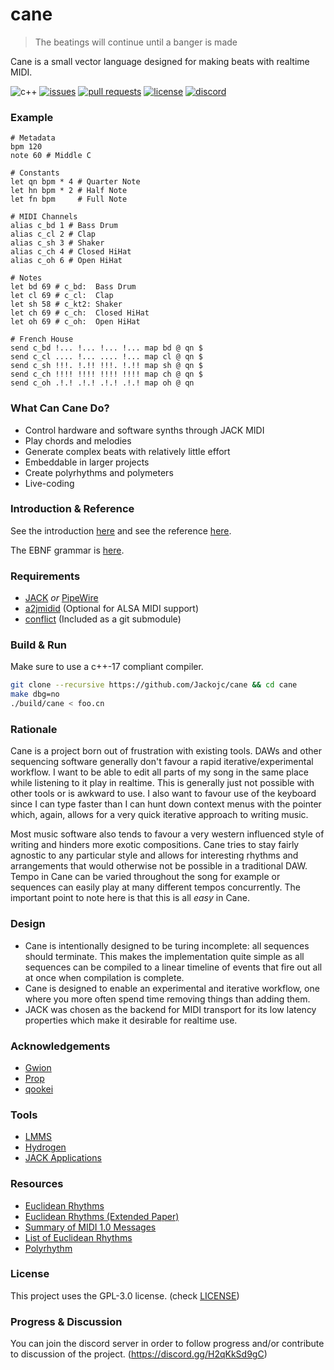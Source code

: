 # cane
> The beatings will continue until a banger is made

Cane is a small vector language designed for making beats with realtime MIDI.

![c++](https://img.shields.io/badge/c%2B%2B-17-blue.svg?style=flat)
[![issues](https://img.shields.io/github/issues/Jackojc/cane.svg?style=flat)](https://github.com/Jackojc/cane/issues)
[![pull requests](https://img.shields.io/github/issues-pr/Jackojc/cane?style=flat)](https://github.com/Jackojc/cane/pulls)
[![license](https://img.shields.io/github/license/Jackojc/cane.svg?style=flat)](./LICENSE)
[![discord](https://img.shields.io/discord/537732103765229590.svg?label=discord&style=flat)](https://discord.gg/Qqguu9SRvU)

### Example
```
# Metadata
bpm 120
note 60 # Middle C

# Constants
let qn bpm * 4 # Quarter Note
let hn bpm * 2 # Half Note
let fn bpm     # Full Note

# MIDI Channels
alias c_bd 1 # Bass Drum
alias c_cl 2 # Clap
alias c_sh 3 # Shaker
alias c_ch 4 # Closed HiHat
alias c_oh 6 # Open HiHat

# Notes
let bd 69 # c_bd:  Bass Drum
let cl 69 # c_cl:  Clap
let sh 58 # c_kt2: Shaker
let ch 69 # c_ch:  Closed HiHat
let oh 69 # c_oh:  Open HiHat

# French House
send c_bd !... !... !... !... map bd @ qn $
send c_cl .... !... .... !... map cl @ qn $
send c_sh !!!. !.!! !!!. !.!! map sh @ qn $
send c_ch !!!! !!!! !!!! !!!! map ch @ qn $
send c_oh .!.! .!.! .!.! .!.! map oh @ qn
```

### What Can Cane Do?
- Control hardware and software synths through JACK MIDI
- Play chords and melodies
- Generate complex beats with relatively little effort
- Embeddable in larger projects
- Create polyrhythms and polymeters
- Live-coding

### Introduction & Reference
See the introduction [here](doc/intro.md)
and see the reference [here](doc/ref.md).

The EBNF grammar is [here](doc/syntax.ebnf).

### Requirements
- [JACK](https://jackaudio.org/) _or_ [PipeWire](https://pipewire.org/)
- [a2jmidid](https://github.com/jackaudio/a2jmidid) (Optional for ALSA MIDI support)
- [conflict](https://github.com/qookei/conflict) (Included as a git submodule)

### Build & Run
Make sure to use a c++-17 compliant compiler.
```sh
git clone --recursive https://github.com/Jackojc/cane && cd cane
make dbg=no
./build/cane < foo.cn
```

### Rationale
Cane is a project born out of frustration with existing tools. DAWs and other
sequencing software generally don't favour a rapid iterative/experimental workflow.
I want to be able to edit all parts of my song in the same place while listening
to it play in realtime. This is generally just not possible with other tools or is
awkward to use. I also want to favour use of the keyboard since I can type faster
than I can hunt down context menus with the pointer which, again, allows for a very
quick iterative approach to writing music.

Most music software also tends to favour a very western influenced style of writing
and hinders more exotic compositions. Cane tries to stay fairly agnostic to any
particular style and allows for interesting rhythms and arrangements that would
otherwise not be possible in a traditional DAW. Tempo in Cane can be varied throughout
the song for example or sequences can easily play at many different tempos concurrently.
The important point to note here is that this is all _easy_ in Cane.

### Design
- Cane is intentionally designed to be turing incomplete: all sequences should
terminate. This makes the implementation quite simple as all sequences can be
compiled to a linear timeline of events that fire out all at once when
compilation is complete.
- Cane is designed to enable an experimental and iterative workflow, one where you
more often spend time removing things than adding them.
- JACK was chosen as the backend for MIDI transport for its low latency properties
which make it desirable for realtime use.

### Acknowledgements
- [Gwion](https://github.com/Gwion/Gwion)
- [Prop](https://pbat.ch/proj/prop.html)
- [qookei](https://github.com/qookei)

### Tools
- [LMMS](https://lmms.io/)
- [Hydrogen](http://hydrogen-music.org/)
- [JACK Applications](https://jackaudio.org/applications/)

### Resources
- [Euclidean Rhythms](http://cgm.cs.mcgill.ca/~godfried/publications/banff.pdf)
- [Euclidean Rhythms (Extended Paper)](http://cgm.cs.mcgill.ca/~godfried/publications/banff-extended.pdf)
- [Summary of MIDI 1.0 Messages](https://www.midi.org/specifications-old/item/table-1-summary-of-midi-message)
- [List of Euclidean Rhythms](http://www.iniitu.net/Euclidian_Erd%C3%B6s_Deep_Aksak_rhythms.html)
- [Polyrhythm](https://en.wikipedia.org/wiki/Polyrhythm)

### License
This project uses the GPL-3.0 license. (check [LICENSE](LICENSE))

### Progress & Discussion
You can join the discord server in order to follow progress and/or contribute to discussion of the project. (https://discord.gg/H2qKkSd9gC)

